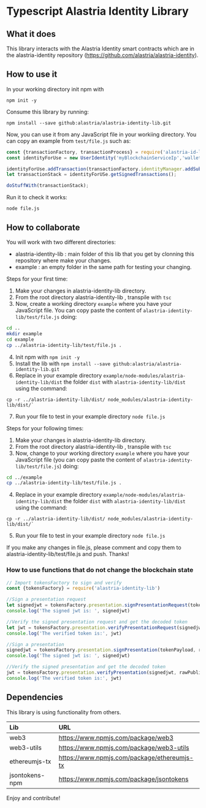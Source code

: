 # Typescript Alastria Identity Library
## What it does
This library interacts with the Alastria Identity smart contracts which are in the alastria-identity repository (https://github.com/alastria/alastria-identity). 

## How to use it
In your working directory init npm with
```
npm init -y
```
Consume this library by running:
```
npm install --save github:alastria/alastria-identity-lib.git
```
Now, you can use it from any JavaScript file in your workiing directory. You can copy an example from `test/file.js` such as:
```javascript
const {transactionFactory, transactionProcess} = require('alastria-id-lib');
const identityForUse = new UserIdentity('myBlockchainServiceIp','walletAddress','privateKeyFromKeyStore');

identityForUse.addTransaction(transactionFactory.identityManager.addSubjectCredential(hash,uri));
let transactionStack = identityForUSe.getSignedTransactions();

doStuffWith(transactionStack);
```
Run it to check it works:
```
node file.js
```
## How to collaborate
You will work with two different directories:
- alastria-identity-lib : main folder of this lib that you get by clonning this repository where make your changes.
- example : an empty folder in the same path for testing your changing.

Steps for your first time:
1. Make your changes in alastria-identity-lib directory.
2. From the root directory alastria-identity-lib , transpile with `tsc`
3. Now, create a working directory `example` where you have your JavaScript file. You can copy paste the content of `alastria-identity-lib/test/file.js` doing:
```bash
cd ..
mkdir example
cd example
cp ../alastria-identity-lib/test/file.js .
```
4. Init npm with 
`npm init -y`
5. Install the lib with 
`npm install --save github:alastria/alastria-identity-lib.git`
6. Replace in your example directory `example/node-modules/alastria-identity-lib/dist` the folder `dist` with `alastria-identity-lib/dist` using the command: 
```
cp -r ../alastria-identity-lib/dist/ node_modules/alastria-identity-lib/dist/`
```
7. Run your file to test in your example directory
`node file.js`

Steps for your following times:
1. Make your changes in alastria-identity-lib directory.
2. From the root directory alastria-identity-lib , transpile with 
`tsc`
3. Now, change to your working directory `example` where you have your JavaScript file (you can copy paste the content of `alastria-identity-lib/test/file.js`) doing:
```bash
cd ../example
cp ../alastria-identity-lib/test/file.js .
```
4. Replace in your example directory `example/node-modules/alastria-identity-lib/dist` the folder `dist` with `alastria-identity-lib/dist` using the command: 
```
cp -r ../alastria-identity-lib/dist/ node_modules/alastria-identity-lib/dist/`
```
5. Run your file to test in your example directory 
`node file.js`

If you make any changes in file.js, please comment and copy them to alastria-identity-lib/test/file.js and push. Thanks!

### How to use functions that do not change the blockchain state
```javascript
// Import tokensFactory to sign and verify
const {tokensFactory} = require('alastria-identity-lib')

//Sign a presentation request
let signedjwt = tokensFactory.presentation.signPresentationRequest(tokenPayload, rawPrivateKey)
console.log('The signed jwt is: ', signedjwt)

//Verify the signed presentation request and get the decoded token
let jwt = tokensFactory.presentation.verifyPresentationRequest(signedjwt, rawPublicKey)
console.log('The verified token is:', jwt)

//Sign a presentation
signedjwt = tokensFactory.presentation.signPresentation(tokenPayload, rawPrivateKey)
console.log('The signed jwt is: ', signedjwt)

//Verify the signed presentation and get the decoded token
jwt = tokensFactory.presentation.verifyPresentation(signedjwt, rawPublicKey)
console.log('The verified token is:', jwt)
```

## Dependencies
This library is using functionality from others.

| Lib | URL |
|:------------- |:-------------|
| web3     | https://www.npmjs.com/package/web3 | 
| web3-utils | https://www.npmjs.com/package/web3-utils | 
| ethereumjs-tx   | https://www.npmjs.com/package/ethereumjs-tx |
| jsontokens-npm   | https://www.npmjs.com/package/jsontokens |

Enjoy and contribute!
